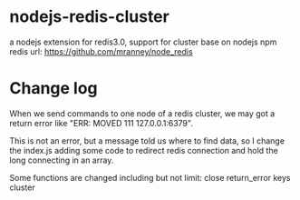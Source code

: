 # nodejs-redis-cluster
a nodejs extension for redis3.0, support for cluster
base on nodejs npm redis
url: https://github.com/mranney/node_redis

# Change log
When we send commands to one node of a redis cluster, we may got a return error like "ERR: MOVED 111 127.0.0.1:6379".

This is not an error, but a message told us where to find data, so I change the index.js adding some code to redirect redis connection and hold the long connecting in an array.

Some functions are changed including but not limit:
close
return_error
keys
cluster
